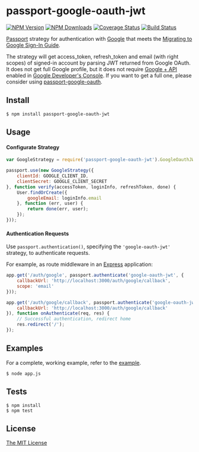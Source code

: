 passport-google-oauth-jwt
=============
[![NPM Version][npm-image]][npm-url]
[![NPM Downloads][downloads-image]][npm-url]
[![Coverage Status][coveralls-image]][coveralls-url]
[![Build Status][travis-image]][travis-url]

[Passport](http://passportjs.org/) strategy for authentication with [Google](http://www.google.com/) that meets the [Migrating to Google Sign-In Guide](https://developers.google.com/identity/sign-in/auth-migration).

The strategy will get access_token, refresh_token and email (with right scopes) of signed-in account by parsing JWT returned from Google OAuth. It does not get full Google profile, but it does not require [Google + API](https://developers.google.com/+/api/auth-migration#sign-in) enabled in [Google Developer's Console](https://console.developers.google.com/). If you want to get a full one, please consider using [passport-google-oauth](https://github.com/jaredhanson/passport-google-oauth).

## Install
	$ npm install passport-google-oauth-jwt

## Usage

#### Configurate Strategy

```Javascript
var GoogleStrategy = require('passport-google-oauth-jwt').GoogleOauthJWTStrategy;

passport.use(new GoogleStrategy({
	clientId: GOOGLE_CLIENT_ID,
	clientSecret: GOOGLE_CLIENT_SECRET
}, function verify(accessToken, loginInfo, refreshToken, done) {
	User.findOrCreate({
		googleEmail: loginInfo.email
	}, function (err, user) {
		return done(err, user);
	});
}));
```

#### Authentication Requests

Use `passport.authentication()`, specifying the `'google-oauth-jwt'` strategy, to authenticate requests.

For example, as route middleware in an [Express](http://expressjs.com/) application:

```Javascript
app.get('/auth/google', passport.authenticate('google-oauth-jwt', {
	callbackUrl: 'http://localhost:3000/auth/google/callback',
	scope: 'email'
}));

app.get('/auth/google/callback', passport.authenticate('google-oauth-jwt', {
	callbackUrl: 'http://localhost:3000/auth/google/callback'
}), function onAuthenticate(req, res) {
	// Successful authentication, redirect home
	res.redirect('/');
});
```

## Examples

For a complete, working example, refer to the [example](https://github.com/longlh/passport-google-oauth-jwt/tree/master/examples).

	$ node app.js

## Tests
	$ npm install
	$ npm test

## License

[The MIT License](http://opensource.org/licenses/MIT)

[npm-image]: https://img.shields.io/npm/v/passport-google-oauth-jwt.svg?style=flat
[npm-url]: https://www.npmjs.org/package/passport-google-oauth-jwt
[downloads-image]: https://img.shields.io/npm/dm/passport-google-oauth-jwt.svg?style=flat
[coveralls-image]: https://coveralls.io/repos/longlh/passport-google-oauth-jwt/badge.svg?branch=master
[coveralls-url]: https://coveralls.io/r/longlh/passport-google-oauth-jwt?branch=master
[travis-image]: https://travis-ci.org/longlh/passport-google-oauth-jwt.svg
[travis-url]: https://travis-ci.org/longlh/passport-google-oauth-jwt
